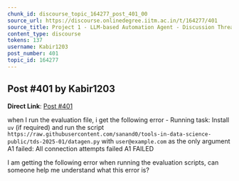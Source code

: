 ```yaml
---
chunk_id: discourse_topic_164277_post_401_00
source_url: https://discourse.onlinedegree.iitm.ac.in/t/164277/401
source_title: Project 1 - LLM-based Automation Agent - Discussion Thread [TDS Jan 2025]
content_type: discourse
tokens: 137
username: Kabir1203
post_number: 401
topic_id: 164277
---
```


## Post #401 by Kabir1203

**Direct Link**: [Post #401](https://discourse.onlinedegree.iitm.ac.in/t/164277/401)

when I run the evaluation file, i get the following error - Running task: Install `uv` (if required) and run the script `https://raw.githubusercontent.com/sanand0/tools-in-data-science-public/tds-2025-01/datagen.py` with `user@example.com` as the only argument A1 failed: All connection attempts failed A1 FAILED

I am getting the following error when running the evaluation scripts, can someone help me understand what this error is?

